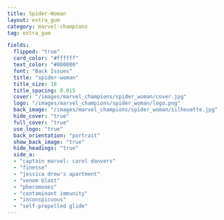 ```yaml
---
title: Spider-Woman
layout: extra_gum
category: marvel-champions
tag: extra_gum

fields:
  flipped: "true"
  card_color: "#ffffff"
  text_color: "#000000"
  font: "Back Issues"
  title: "spider-woman"
  title_size: 18
  title_spacing: 0.015
  cover: "/images/marvel_champions/spider_woman/cover.jpg"
  logo: "/images/marvel_champions/spider_woman/logo.png"
  back_image: "/images/marvel_champions/spider_woman/silhouette.jpg"
  hide_cover: "true"
  full_cover: "true"
  use_logo: "true"
  back_orientation: "portrait"
  show_back_image: "true"
  hide_headings: "true"
  side_a:
  - "captain marvel: carol danvers"
  - "finesse"
  - "jessica drew's apartment"
  - "venom blast"
  - "pheromones"
  - "contaminant immunity"
  - "inconspicuous"
  - "self-propelled glide"
---
```

